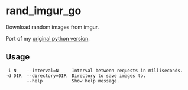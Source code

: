 rand_imgur_go
=============

Download random images from imgur.

Port of my [original python version](https://github.com/haesken/rand_imgur).

## Usage

    -i N    --interval=N     Interval between requests in milliseconds.
    -d DIR  --directory=DIR  Directory to save images to.
            --help           Show help message.
